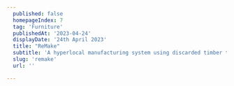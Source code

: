 ```yaml
---
  published: false
  homepageIndex: 7
  tag: 'Furniture'
  publishedAt: '2023-04-24'
  displayDate: '24th April 2023'
  title: "ReMake"
  subtitle: 'A hyperlocal manufacturing system using discarded timber to built unique yet digitally precise furniture.'
  slug: 'remake'
  url: ''

---
```

